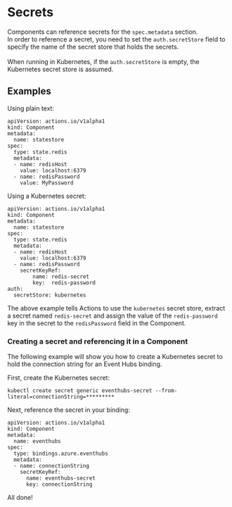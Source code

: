 # Secrets

Components can reference secrets for the `spec.metadata` section.<br>
In order to reference a secret, you need to set the `auth.secretStore` field to specify the name of the secret store that holds the secrets.<br><br>
When running in Kubernetes, if the `auth.secretStore` is empty, the Kubernetes secret store is assumed.

## Examples

Using plain text:

```
apiVersion: actions.io/v1alpha1
kind: Component
metadata:
  name: statestore
spec:
  type: state.redis
  metadata:
  - name: redisHost
    value: localhost:6379
  - name: redisPassword
    value: MyPassword
```

Using a Kubernetes secret:

```
apiVersion: actions.io/v1alpha1
kind: Component
metadata:
  name: statestore
spec:
  type: state.redis
  metadata:
  - name: redisHost
    value: localhost:6379
  - name: redisPassword
    secretKeyRef:
    	name: redis-secret
        key:  redis-password
auth:
  secretStore: kubernetes
```

The above example tells Actions to use the `kubernetes` secret store, extract a secret named `redis-secret` and assign the value of the `redis-password` key in the secret to the `redisPassword` field in the Component.

### Creating a secret and referencing it in a Component

The following example will show you how to create a Kubernetes secret to hold the connection string for an Event Hubs binding.

First, create the Kubernetes secret:

```
kubectl create secret generic eventhubs-secret --from-literal=connectionString=*********
```

Next, reference the secret in your binding:

```
apiVersion: actions.io/v1alpha1
kind: Component
metadata:
  name: eventhubs
spec:
  type: bindings.azure.eventhubs
  metadata:
  - name: connectionString
    secretKeyRef:
      name: eventhubs-secret
      key: connectionString
```

All done!
